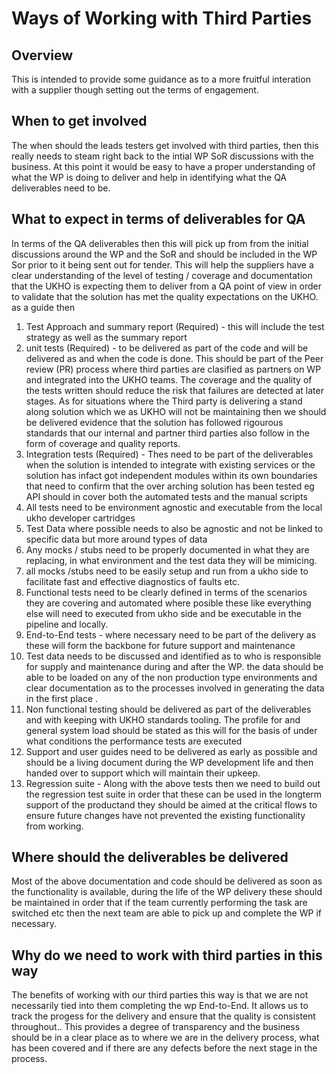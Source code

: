 
# Ways of Working with Third Parties
## Overview
This is intended to provide some guidance as to a more fruitful interation with a supplier though setting out 
the terms of engagement.

## When to get involved

The when should the leads testers get involved with third parties, then this really needs to steam right back to the intial WP SoR discussions with the business. At this point it would be easy to have a proper understanding of what the WP is doing to deliver and help in identifying what the QA deliverables need to be. 

## What to expect in terms of deliverables for QA

In terms of the QA deliverables then this will pick up from from the initial discussions around the WP and the SoR and should be included in the WP Sor prior to it being sent out for tender. This will help the suppliers have a clear understanding of the level of testing / coverage and documentation that the UKHO is expecting them to deliver from a QA point of view in order to validate that the solution has met the quality expectations on the UKHO.
as a guide then
1. Test Approach and summary report (Required) - this will include the test strategy as well as the summary report
2. unit tests (Required) - to be delivered as part of the code and will be delivered as and when the code is done. This should be part of the Peer review (PR) process where third parties are clasified as partners on WP and integrated into the UKHO teams. The coverage and the quality of the tests written should reduce the risk that failures are detected at later stages. As for situations where the Third party is delivering a stand along solution which we as UKHO will not be maintaining then we should be delivered evidence that the solution has followed rigourous standards that our internal and partner third parties also follow in the form of coverage and quality reports. 
3. Integration tests (Required) - Thes need to be part of the deliverables when the solution is intended to integrate with existing services or the solution has infact got independent modules within its own boundaries that need to confirm that the over arching solution has been tested  eg API should in cover both the automated tests and the manual scripts 
4. All tests need to be environment agnostic and executable from the local ukho developer cartridges
5. Test Data where possible needs to also be agnostic and not be linked to specific data but more around types of data
6. Any mocks / stubs need to be properly documented in what they are replacing, in what environment and the test data they will be mimicing.
7. all mocks /stubs need to be easily setup and run from a ukho side to facilitate fast and effective diagnostics of faults etc.
8. Functional tests need to be clearly defined in terms of the scenarios they are covering and automated where posible these like everything else will need to executed from ukho side and be executable in the pipeline and locally.
9. End-to-End tests - where necessary need to be part of the delivery as these will form the backbone for future support and maintenance
10. Test data needs to be discussed and identified as to who is responsible for supply and maintenance during and after the WP. the data should be able to be loaded on any of the non production type environments and clear documentation as to the processes involved in generating the data in the first place .
11. Non functional testing should be delivered as part of the deliverables and with keeping with UKHO standards tooling. The profile for and general system load should be stated as this will for the basis of under what conditions the performance tests are executed
12. Support and user guides need to be delivered as early as possible and should be a living document during the WP development life and then handed over to support which will maintain their upkeep.
13. Regression suite - Along with the above tests then we need to build out the regression test suite in order that these can be used in the longterm support of the productand they should be aimed at the critical flows to ensure future changes have not prevented the existing functionality from working. 

## Where should the deliverables be delivered

Most of the above documentation and code should be delivered as soon as the functionality is available, during the life of the WP delivery these should be maintained in order that if the team currently performing the task are switched etc then the next team are able to pick up and complete the WP if necessary.

## Why do we need to work with third parties in this way

The benefits of working with our third parties this way is that we are not necessarily tied into them completing the wp End-to-End. 
It allows us to track the progess for the delivery and ensure that the quality is consistent throughout..
This provides a degree of transparency and the business should be in a clear place as to where we are in the delivery process, what has been covered and if there are any defects before the next stage in the process.
